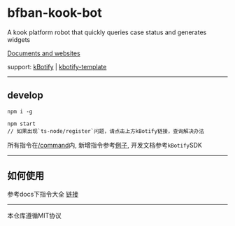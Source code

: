 # bfban-kook-bot
A kook platform robot that quickly queries case status and generates widgets


[Documents and websites](https://cabbagelol.github.io/kook-bot-docs)

support: [kBotify](https://github.com/fi6/kBotify) | [kbotify-template](https://github.com/fi6/kbotify-template) 

---

## develop

```
npm i -g

npm start
// 如果出现`ts-node/register`问题，请点击上方kBotify链接，查询解决办法

```

所有指令在[/command](/bot-server/commands)内, 新增指令参考[例子](/bot-server/commands/example), 开发文档参考`kBotify`SDK

---

## 如何使用

参考docs下指令大全 [链接](https://cabbagelol.github.io/kook-bot-docs)


---

本仓库遵循MIT协议
